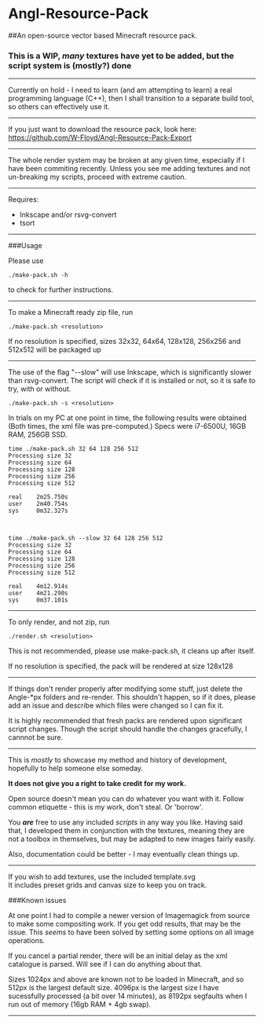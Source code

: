 # Angl-Resource-Pack
##An open-source vector based Minecraft resource pack.
### This is a WIP, *many* textures have yet to be added, but the script system is (mostly?) done
***

Currently on hold - I need to learn (and am attempting to learn) a real programming language (C++), then I shall transition to a separate build tool, so others can effectively use it.
***
If you just want to download the resource pack, look here: https://github.com/W-Floyd/Angl-Resource-Pack-Export

***

The whole render system may be broken at any given time, especially if I have been commiting recently. Unless you see me adding textures and not un-breaking my scripts, proceed with extreme caution.

***

Requires:
* Inkscape and/or rsvg-convert
* tsort

***

###Usage

Please use

	./make-pack.sh -h
	
to check for further instructions.

***

To make a Minecraft ready zip file, run

	./make-pack.sh <resolution>
	
If no resolution is specified, sizes 32x32, 64x64, 128x128, 256x256 and 512x512 will be packaged up

***

The use of the flag "--slow" will use Inkscape, which is significantly slower than rsvg-convert. The script will check if it is installed or not, so it is safe to try, with or without.

	./make-pack.sh -s <resolution>
	
	
	
In trials on my PC at one point in time, the following results were obtained (Both times, the xml file was pre-computed.) Specs were i7-6500U, 16GB RAM, 256GB SSD.

    time ./make-pack.sh 32 64 128 256 512
    Processing size 32
    Processing size 64
    Processing size 128
    Processing size 256
    Processing size 512

    real    2m25.750s
    user    2m40.754s
    sys     0m32.327s
    
    
    
    time ./make-pack.sh --slow 32 64 128 256 512
    Processing size 32
    Processing size 64
    Processing size 128
    Processing size 256
    Processing size 512

    real    4m12.914s
    user    4m21.290s
    sys     0m37.101s

***

To only render, and not zip, run

	./render.sh <resolution>
	
This is not recommended, please use make-pack.sh, it cleans up after itself.
	
If no resolution is specified, the pack will be rendered at size 128x128

***

If things don't render properly after modifying some stuff, just delete the Angle-*px folders and re-render. This shouldn't happen, so if it does, please add an issue and describe which files were changed so I can fix it.

It is highly recommended that fresh packs are rendered upon significant script changes. Though the script should handle the changes gracefully, I cannnot be sure.

***

This is *mostly* to showcase my method and history of development, hopefully to help someone else someday.

**It does not give you a right to take credit for my work.**

Open source doesn't mean you can do whatever you want with it. Follow common etiquette - this is my work, don't steal. Or 'borrow'.

You ***are*** free to use any included *scripts* in any way you like.
Having said that, I developed them in conjunction with the textures, meaning they are not a toolbox in themselves, but may be adapted to new images fairly easily.

Also, documentation could be better - I may eventually clean things up.

***

If you wish to add textures, use the included template.svg  
It includes preset grids and canvas size to keep you on track.

###Known issues

At one point I had to compile a newer version of Imagemagick from source to make some compositing work. If you get odd results, that may be the issue. This *seems* to have been solved by setting some options on all image operations.

If you cancel a partial render, there will be an initial delay as the xml catalogue is parsed. Will see if I can do anything about that.

Sizes 1024px and above are known not to be loaded in Minecraft, and so 512px is the largest default size. 4096px is the largest size I have sucessfully processed (a bit over 14 minutes), as 8192px segfaults when I run out of memory (16gb RAM + 4gb swap).

***
